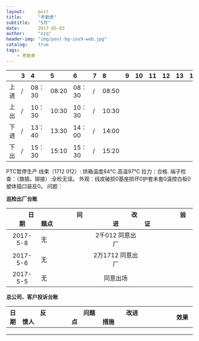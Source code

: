 ```yaml
---
layout:     post
title:      "考勤表"
subtitle:   "5月"
date:       2017-05-03
author:     "zzq"
header-img: "img/post-bg-ios9-web.jpg"
catalog:    true
tags:
    - 考勤表
---
```


|  |  3  |  4  |  5  | 6 | 7| 8 | 9 | 10 | 11 |12  |13  |14  | 15 | 16 | 17 | 18 | 19 | 20 | 21 | 22 |23  | 24 |25  | 26 | 27 |28  |29  |30  |31  |
|:---:| :-- | :-- | :--|:--|:--|:--|:--|:--|:--|:--|:--|:--|:--|:--|:--|:--|:--|:--|:--|:--|:--|:--|:--|:--|:--|:--|:--|:--|:--|
| 上进 |/|08：30|08:20|08：30|/|08:50| | | | | | | | | | | | | | | | | | | | | | | |
| 上出 |/|10：30|10:30|10：30|/|10:30| | | | | | | | | | | | | | | | | | | | | | | |
| 下进 |/|13：40|13:30|14：00|/|14:00| | | | | | | | | | | | | | | | | | | | | | | |
| 下出 |/|15：30|15:10|15：30|/|15:20| | | | | | | | | | | | | | | | | | | | | | | |

PTC暂停生产
线束（1712 012）:
烘箱温度84℃.高温97℃
拉力：合格.
端子检查：（旗插，铆接）:全检无误。
外观：线皮破损0基座损坏0护套未套0温控白板0塑体插口装反0。
问题：

**巡检出厂台账**

| 　　　日期　　　 | 　　　　　　问题点　　　　　　 |　　　　　　 改进　　　　　　 | 　　　　　　验证　　　　　　 |
| :--: | :--- | :---: | :--- |
| 2017-5-8 | 无 | 2千012 同意出厂 |  |
|  2017-5-6|  无| 2万1712 同意出厂 |  |
| 2017-5-5 |无  |同意出场 |  |

**总公司、客户投诉台账**

| 日期 | 　　　反馈人　　 | 　　　　　问题点　　　　　 |　　　　改进措施　　　　 | 　　　　　效果　　　　　 |
| :--: | :--- | :---: | :--- | :--- |
|  |  |  |  ||
|  |  |  |  ||
|  |  |  |  ||
